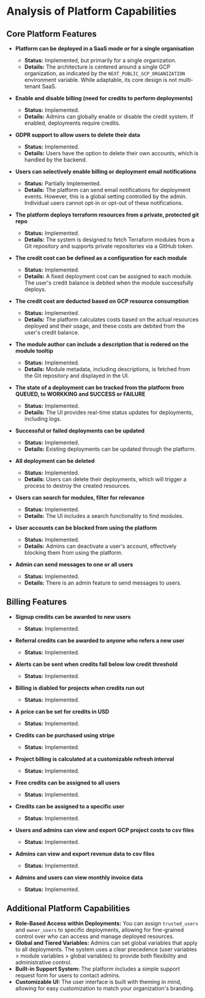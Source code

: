 # Analysis of Platform Capabilities


## Core Platform Features

*   **Platform can be deployed in a SaaS mode or for a single organisation**
    *   **Status:** Implemented, but primarily for a single organization.
    *   **Details:** The architecture is centered around a single GCP organization, as indicated by the `NEXT_PUBLIC_GCP_ORGANIZATION` environment variable. While adaptable, its core design is not multi-tenant SaaS.

*   **Enable and disable billing (need for credits to perform deployments)**
    *   **Status:** Implemented.
    *   **Details:** Admins can globally enable or disable the credit system. If enabled, deployments require credits.

*   **GDPR support to allow users to delete their data**
    *   **Status:** Implemented.
    *   **Details:** Users have the option to delete their own accounts, which is handled by the backend.

*   **Users can selectively enable billing or deployment email notifications**
    *   **Status:** Partially Implemented.
    *   **Details:** The platform can send email notifications for deployment events. However, this is a global setting controlled by the admin. Individual users cannot opt-in or opt-out of these notifications.

*   **The platform deploys terraform resources from a private, protected git repo**
    *   **Status:** Implemented.
    *   **Details:** The system is designed to fetch Terraform modules from a Git repository and supports private repositories via a GitHub token.

*   **The credit cost can be defined as a configuration for each module**
    *   **Status:** Implemented.
    *   **Details:** A fixed deployment cost can be assigned to each module. The user's credit balance is debited when the module successfully deploys.

*   **The credit cost are deducted based on GCP resource consumption**
    *   **Status:** Implemented.
    *   **Details:** The platform calculates costs based on the actual resources deployed and their usage, and these costs are debited from the user's credit balance.

*   **The module author can include a description that is redered on the module tooltip**
    *   **Status:** Implemented.
    *   **Details:** Module metadata, including descriptions, is fetched from the Git repository and displayed in the UI.

*   **The state of a deployment can be tracked from the platform from QUEUED, to WORKKING and SUCCESS or FAILURE**
    *   **Status:** Implemented.
    *   **Details:** The UI provides real-time status updates for deployments, including logs.

*   **Successful or failed deployments can be updated**
    *   **Status:** Implemented.
    *   **Details:** Existing deployments can be updated through the platform.

*   **All deployment can be deleted**
    *   **Status:** Implemented.
    *   **Details:** Users can delete their deployments, which will trigger a process to destroy the created resources.

*   **Users can search for modules, filter for relevance**
    *   **Status:** Implemented.
    *   **Details:** The UI includes a search functionality to find modules.

*   **User accounts can be blocked from using the platform**
    *   **Status:** Implemented.
    *   **Details:** Admins can deactivate a user's account, effectively blocking them from using the platform.

*   **Admin can send messages to one or all users**
    *   **Status:** Implemented.
    *   **Details:** There is an admin feature to send messages to users.

## Billing Features

*   **Signup credits can be awarded to new users**
    *   **Status:** Implemented.

*   **Referral credits can be awarded to anyone who refers a new user**
    *   **Status:** Implemented.

*   **Alerts can be sent when credits fall below low credit threshold**
    *   **Status:** Implemented.

*   **Billing is diabled for projects when credits run out**
    *   **Status:** Implemented.

*   **A price can be set for credits in USD**
    *   **Status:** Implemented.

*   **Credits can be purchased using stripe**
    *   **Status:** Implemented.

*   **Project billing is calculated at a customizable refresh interval**
    *   **Status:** Implemented.

*   **Free credits can be assigned to all users**
    *   **Status:** Implemented.

*   **Credits can be assigned to a specific user**
    *   **Status:** Implemented.

*   **Users and admins can view and export GCP project costs to csv files**
    *   **Status:** Implemented.

*   **Admins can view and export revenue data to csv files**
    *   **Status:** Implemented.

*   **Admins and users can view monthly invoice data**
    *   **Status:** Implemented.

## Additional Platform Capabilities

*   **Role-Based Access within Deployments:** You can assign `trusted_users` and `owner_users` to specific deployments, allowing for fine-grained control over who can access and manage deployed resources.
*   **Global and Tiered Variables:** Admins can set global variables that apply to all deployments. The system uses a clear precedence (user variables > module variables > global variables) to provide both flexibility and administrative control.
*   **Built-in Support System:** The platform includes a simple support request form for users to contact admins.
*   **Customizable UI:** The user interface is built with theming in mind, allowing for easy customization to match your organization's branding.
